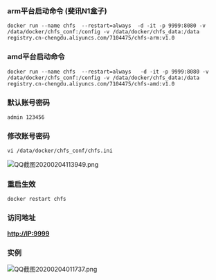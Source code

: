 ### arm平台启动命令 (斐讯N1盒子)
``` shell
docker run --name chfs  --restart=always  -d -it -p 9999:8080 -v /data/docker/chfs_conf:/config -v /data/docker/chfs_data:/data registry.cn-chengdu.aliyuncs.com/7104475/chfs-arm:v1.0

```
### amd平台启动命令

``` shell
docker run --name chfs  --restart=always   -d -it -p 9999:8080 -v /data/docker/chfs_conf:/config -v /data/docker/chfs_data:/data registry.cn-chengdu.aliyuncs.com/7104475/chfs-amd:v1.0
```
### 默认账号密码
``` shell
admin 123456 
```
### 修改账号密码 
``` shell
vi /data/docker/chfs_conf/chfs.ini
```
![QQ截图20200204113949.png](https://i.loli.net/2020/02/04/5e9AnpqvVgui2da.png)
### 重启生效
``` shell
docker restart chfs
```
### 访问地址

**[http://IP:9999](http://IP:9999)**

### 实例
![QQ截图20200204011737.png](https://i.loli.net/2020/02/04/HQ85Rt4WMOiDkxJ.png)

